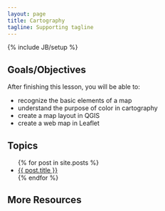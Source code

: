```yaml
---
layout: page
title: Cartography
tagline: Supporting tagline
---
```

{% include JB/setup %}

## Goals/Objectives

After finishing this lesson, you will be able to:
  - recognize the basic elements of a map
  - understand the purpose of color in cartography
  - create a map layout in QGIS
  - create a web map in Leaflet

## Topics

<ul class="posts">
  {% for post in site.posts %}
    <li><a href="{{ BASE_PATH }}{{ post.url }}">{{ post.title }}</a></li>
  {% endfor %}
</ul>

## More Resources

